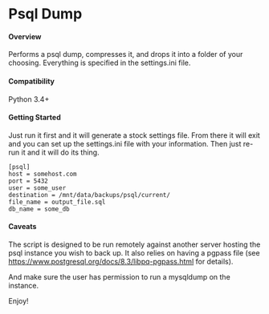 Psql Dump
====================

#### Overview

Performs a psql dump, compresses it, and drops it into a folder of your choosing.  Everything is specified in the settings.ini file.

#### Compatibility

Python 3.4+

#### Getting Started

Just run it first and it will generate a stock settings file.  From there it will exit and you can set up the settings.ini file with your information.  Then just re-run it and it will do its thing.

```
[psql]
host = somehost.com
port = 5432
user = some_user
destination = /mnt/data/backups/psql/current/
file_name = output_file.sql
db_name = some_db
```

#### Caveats

The script is designed to be run remotely against another server hosting the psql instance you wish to back up.  It also relies on having a pgpass file (see https://www.postgresql.org/docs/8.3/libpq-pgpass.html for details).

And make sure the user has permission to run a mysqldump on the instance.

Enjoy!